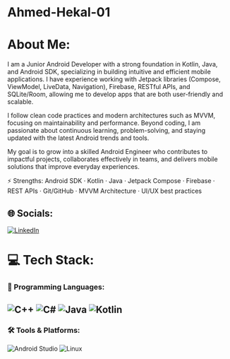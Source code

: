 # Ahmed-Hekal-01
# About Me:
I am a Junior Android Developer with a strong foundation in Kotlin, Java, and Android SDK, specializing in building intuitive and efficient mobile applications. I have experience working with Jetpack libraries (Compose, ViewModel, LiveData, Navigation), Firebase, RESTful APIs, and SQLite/Room, allowing me to develop apps that are both user-friendly and scalable.

I follow clean code practices and modern architectures such as MVVM, focusing on maintainability and performance. Beyond coding, I am passionate about continuous learning, problem-solving, and staying updated with the latest Android trends and tools.

My goal is to grow into a skilled Android Engineer who contributes to impactful projects, collaborates effectively in teams, and delivers mobile solutions that improve everyday experiences.

⚡ Strengths: Android SDK · Kotlin · Java · Jetpack Compose · Firebase · REST APIs · Git/GitHub · MVVM Architecture · UI/UX best practices
## 🌐 Socials:
[![LinkedIn](https://img.shields.io/badge/LinkedIn-%230077B5.svg?logo=linkedin&logoColor=white)](https://linkedin.com/in/hekal01) 

# 💻 Tech Stack:

### 🧠 Programming Languages:
![C++](https://img.shields.io/badge/c++-%2300599C.svg?style=for-the-badge&logo=c%2B%2B&logoColor=white) 
![C#](https://img.shields.io/badge/c%23-%23239120.svg?style=for-the-badge&logo=csharp&logoColor=white) 
![Java](https://img.shields.io/badge/java-%23ED8B00.svg?style=for-the-badge&logo=openjdk&logoColor=white) 
![Kotlin](https://img.shields.io/badge/kotlin-%237F52FF.svg?style=for-the-badge&logo=kotlin&logoColor=white) 
---

### 🛠️ Tools & Platforms:
![Android Studio](https://img.shields.io/badge/Android%20Studio-3DDC84?style=for-the-badge&logo=android-studio&logoColor=white) 
![Linux](https://img.shields.io/badge/Linux-FCC624?style=for-the-badge&logo=linux&logoColor=black)

